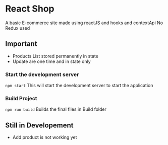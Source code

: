 # React Shop 
A basic E-commerce site made using reactJS and hooks and contextApi
No Redux used

## Important
- Products List stored permanently in state
- Update are one time and in state only

### Start the development server
`npm start`
This will start the development server to start the application

### Build Project
`npm run build`
Builds the final files in Build folder


## Still in Developement
- Add product is not working yet